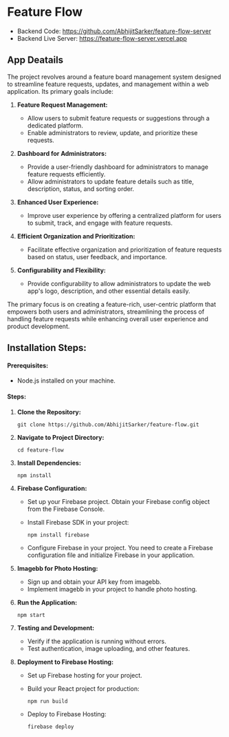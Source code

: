 # Feature Flow

- Backend Code: https://github.com/AbhijitSarker/feature-flow-server
- Backend Live Server: https://feature-flow-server.vercel.app

## App Deatails

The project revolves around a feature board management system designed to streamline feature requests, updates, and management within a web application. Its primary goals include:

1.  **Feature Request Management:**

    - Allow users to submit feature requests or suggestions through a dedicated platform.
    - Enable administrators to review, update, and prioritize these requests.

2.  **Dashboard for Administrators:**

    - Provide a user-friendly dashboard for administrators to manage feature requests efficiently.
    - Allow administrators to update feature details such as title, description, status, and sorting order.

3.  **Enhanced User Experience:**

    - Improve user experience by offering a centralized platform for users to submit, track, and engage with feature requests.

4.  **Efficient Organization and Prioritization:**

    - Facilitate effective organization and prioritization of feature requests based on status, user feedback, and importance.

5.  **Configurability and Flexibility:**

    - Provide configurability to allow administrators to update the web app's logo, description, and other essential details easily.

The primary focus is on creating a feature-rich, user-centric platform that empowers both users and administrators, streamlining the process of handling feature requests while enhancing overall user experience and product development.

## Installation Steps:

#### Prerequisites:

- Node.js installed on your machine.

#### Steps:

1.  **Clone the Repository:**

    `git clone https://github.com/AbhijitSarker/feature-flow.git`

2.  **Navigate to Project Directory:**

    `cd feature-flow`

3.  **Install Dependencies:**

    `npm install`

4.  **Firebase Configuration:**

    - Set up your Firebase project. Obtain your Firebase config object from the Firebase Console.
    - Install Firebase SDK in your project:

      `npm install firebase`

    - Configure Firebase in your project. You need to create a Firebase configuration file and initialize Firebase in your application.

5.  **Imagebb for Photo Hosting:**

    - Sign up and obtain your API key from imagebb.
    - Implement imagebb in your project to handle photo hosting.

6.  **Run the Application:**

    `npm start`

7.  **Testing and Development:**
    - Verify if the application is running without errors.
    - Test authentication, image uploading, and other features.
8.  **Deployment to Firebase Hosting:**

    - Set up Firebase hosting for your project.
    - Build your React project for production:

      `npm run build`

    - Deploy to Firebase Hosting:

      `firebase deploy`
